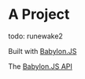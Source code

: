 # A Project

todo: runewake2

Built with [Babylon.JS](https://github.com/BabylonJS)

The [Babylon.JS API](https://doc.babylonjs.com/typedoc/modules/BABYLON)